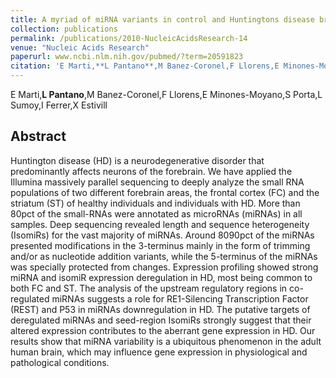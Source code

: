 ```yaml
---
title: A myriad of miRNA variants in control and Huntingtons disease brain regions detected by massively parallel sequencing
collection: publications
permalink: /publications/2010-NucleicAcidsResearch-14
venue: "Nucleic Acids Research"
paperurl: www.ncbi.nlm.nih.gov/pubmed/?term=20591823
citation: 'E Marti,**L Pantano**,M Banez-Coronel,F Llorens,E Minones-Moyano,S Porta,L Sumoy,I Ferrer,X Estivill (2010) A myriad of miRNA variants in control and Huntingtons disease brain regions detected by massively parallel sequencing <i>Nucleic Acids Research</i>'
---
```


E Marti,**L Pantano**,M Banez-Coronel,F Llorens,E Minones-Moyano,S Porta,L Sumoy,I Ferrer,X Estivill
## Abstract
Huntington disease (HD) is a neurodegenerative disorder that predominantly affects neurons of the forebrain. We have applied the Illumina massively parallel sequencing to deeply analyze the small RNA populations of two different forebrain areas, the frontal cortex (FC) and the striatum (ST) of healthy individuals and individuals with HD. More than 80pct of the small-RNAs were annotated as microRNAs (miRNAs) in all samples. Deep sequencing revealed length and sequence heterogeneity (IsomiRs) for the vast majority of miRNAs. Around 8090pct of the miRNAs presented modifications in the 3-terminus mainly in the form of trimming and/or as nucleotide addition variants, while the 5-terminus of the miRNAs was specially protected from changes. Expression profiling showed strong miRNA and isomiR expression deregulation in HD, most being common to both FC and ST. The analysis of the upstream regulatory regions in co-regulated miRNAs suggests a role for RE1-Silencing Transcription Factor (REST) and P53 in miRNAs downregulation in HD. The putative targets of deregulated miRNAs and seed-region IsomiRs strongly suggest that their altered expression contributes to the aberrant gene expression in HD. Our results show that miRNA variability is a ubiquitous phenomenon in the adult human brain, which may influence gene expression in physiological and pathological conditions.

